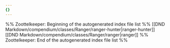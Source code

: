 ```yaml
---
{}
---
```

%% Zoottelkeeper: Beginning of the autogenerated index file list  %%
 [[DND Markdown/compendium/classes/Ranger/ranger-hunter|ranger-hunter]]
 [[DND Markdown/compendium/classes/Ranger/ranger|ranger]]
%% Zoottelkeeper: End of the autogenerated index file list  %%
